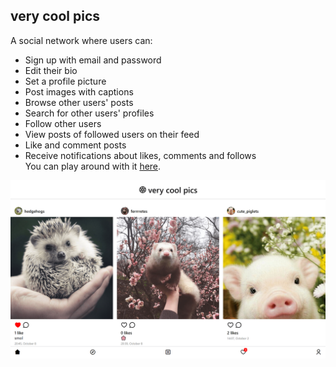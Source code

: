 ## very cool pics

A social network where users can:
- Sign up with email and password
- Edit their bio
- Set a profile picture
- Post images with captions
- Browse other users' posts
- Search for other users' profiles
- Follow other users
- View posts of followed users on their feed
- Like and comment posts
- Receive notifications about likes, comments and follows  
You can play around with it [here](https://very-cool-pics.web.app).

![Feed on desktop](/screenshots/desktop.png)